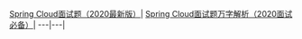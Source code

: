 
 [Spring Cloud面试题（2020最新版）](https://thinkwon.blog.csdn.net/article/details/104397367)|
 [Spring Cloud面试题万字解析（2020面试必备）](https://mp.weixin.qq.com/s/xN25Usy92uxnFv99loJTEw)|
 ---|---|

